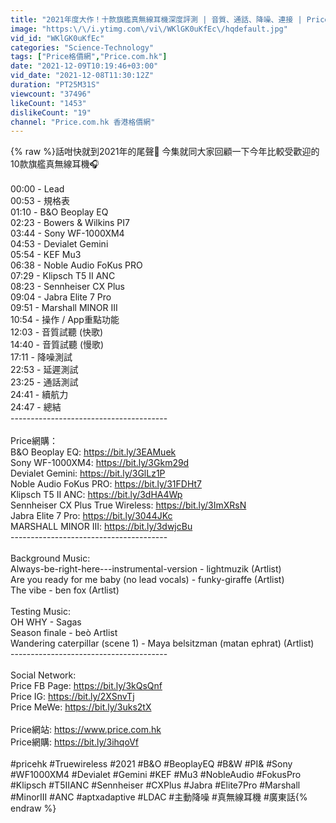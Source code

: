 ```yaml
---
title: "2021年度大作！十款旗艦真無線耳機深度評測 | 音質、通話、降噪、連接 | Price編輯部推薦 | 廣東話【Price.com.hk產品評測】"
image: "https:\/\/i.ytimg.com\/vi\/WKlGK0uKfEc\/hqdefault.jpg"
vid_id: "WKlGK0uKfEc"
categories: "Science-Technology"
tags: ["Price格價網","Price.com.hk"]
date: "2021-12-09T10:19:46+03:00"
vid_date: "2021-12-08T11:30:12Z"
duration: "PT25M31S"
viewcount: "37496"
likeCount: "1453"
dislikeCount: "19"
channel: "Price.com.hk 香港格價網"
---
```

{% raw %}話咁快就到2021年的尾聲📆 今集就同大家回顧一下今年比較受歡迎的10款旗艦真無線耳機🎧<br /><br />00:00 - Lead<br />00:53 - 規格表<br />01:10 - B&amp;O Beoplay EQ<br />02:23 - Bowers &amp; Wilkins PI7<br />03:44 - Sony WF-1000XM4<br />04:53 - Devialet Gemini <br />05:54 - KEF Mu3 <br />06:38 - Noble Audio FoKus PRO <br />07:29 - Klipsch T5 II ANC<br />08:23 - Sennheiser CX Plus <br />09:04 - Jabra Elite 7 Pro<br />09:51 - Marshall MINOR III <br />10:54 - 操作 / App重點功能<br />12:03 - 音質試聽 (快歌)<br />14:40 - 音質試聽 (慢歌)<br />17:11 - 降噪測試 <br />22:53 - 延遲測試<br />23:25 - 通話測試<br />24:41 - 續航力<br />24:47 - 總結<br />---------------------------------------<br /><br />Price網購：<br />B&amp;O Beoplay EQ: <a rel="nofollow" target="blank" href="https://bit.ly/3EAMuek">https://bit.ly/3EAMuek</a><br />Sony WF-1000XM4: <a rel="nofollow" target="blank" href="https://bit.ly/3Gkm29d">https://bit.ly/3Gkm29d</a><br />Devialet Gemini: <a rel="nofollow" target="blank" href="https://bit.ly/3GlLz1P">https://bit.ly/3GlLz1P</a><br />Noble Audio FoKus PRO: <a rel="nofollow" target="blank" href="https://bit.ly/31FDHt7">https://bit.ly/31FDHt7</a><br />Klipsch T5 II ANC: <a rel="nofollow" target="blank" href="https://bit.ly/3dHA4Wp">https://bit.ly/3dHA4Wp</a><br />Sennheiser CX Plus True Wireless: <a rel="nofollow" target="blank" href="https://bit.ly/3ImXRsN">https://bit.ly/3ImXRsN</a><br />Jabra Elite 7 Pro: <a rel="nofollow" target="blank" href="https://bit.ly/3044JKc">https://bit.ly/3044JKc</a><br />MARSHALL MINOR III: <a rel="nofollow" target="blank" href="https://bit.ly/3dwjcBu">https://bit.ly/3dwjcBu</a><br />---------------------------------------<br /><br />Background Music:<br />Always-be-right-here---instrumental-version - lightmuzik (Artlist)<br />Are you ready for me baby (no lead vocals) - funky-giraffe (Artlist)<br />The vibe - ben fox (Artlist)<br /><br />Testing Music:<br />OH WHY - Sagas<br />Season finale - beò Artlist<br />Wandering caterpillar (scene 1) - Maya belsitzman (matan ephrat) (Artlist)<br />---------------------------------------<br /><br />Social Network:<br />Price FB Page: <a rel="nofollow" target="blank" href="https://bit.ly/3kQsQnf">https://bit.ly/3kQsQnf</a><br />Price IG: <a rel="nofollow" target="blank" href="https://bit.ly/2XSnvTj">https://bit.ly/2XSnvTj</a><br />Price MeWe: <a rel="nofollow" target="blank" href="https://bit.ly/3uks2tX">https://bit.ly/3uks2tX</a><br /><br />Price網站: <a rel="nofollow" target="blank" href="https://www.price.com.hk">https://www.price.com.hk</a><br />Price網購: <a rel="nofollow" target="blank" href="https://bit.ly/3ihqoVf">https://bit.ly/3ihqoVf</a><br /><br />#pricehk #Truewireless #2021 #B&amp;O #BeoplayEQ #B&amp;W #PI&amp; #Sony #WF1000XM4 #Devialet #Gemini #KEF #Mu3 #NobleAudio #FokusPro #Klipsch #T5IIANC #Sennheiser #CXPlus #Jabra #Elite7Pro #Marshall #MinorIII #ANC #aptxadaptive #LDAC #主動降噪 #真無線耳機 #廣東話{% endraw %}
